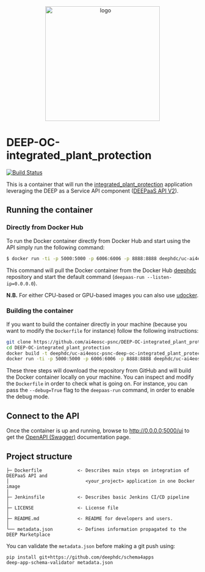 <div align="center">
<img src="https://marketplace.deep-hybrid-datacloud.eu/images/logo-deep.png" alt="logo" width="300"/>
</div>

# DEEP-OC-integrated_plant_protection
[![Build Status](https://jenkins.indigo-datacloud.eu/buildStatus/icon?job=Pipeline-as-code/DEEP-OC-org/UC-ai4eosc-psnc-DEEP-OC-integrated_plant_protection/master)](https://jenkins.indigo-datacloud.eu/job/Pipeline-as-code/job/DEEP-OC-org/job/UC-ai4eosc-psnc-DEEP-OC-integrated_plant_protection/job/master)

This is a container that will run the [integrated_plant_protection](https://github.com/ai4eosc-psnc/integrated_plant_protection) application leveraging the DEEP as a Service API component ([DEEPaaS API V2](https://github.com/indigo-dc/DEEPaaS)).

    
## Running the container

### Directly from Docker Hub

To run the Docker container directly from Docker Hub and start using the API simply run the following command:

```bash
$ docker run -ti -p 5000:5000 -p 6006:6006 -p 8888:8888 deephdc/uc-ai4eosc-psnc-deep-oc-integrated_plant_protection
```

This command will pull the Docker container from the Docker Hub [deephdc](https://hub.docker.com/u/deephdc/) repository and start the default command (`deepaas-run --listen-ip=0.0.0.0`).

**N.B.** For either CPU-based or GPU-based images you can also use [udocker](https://github.com/indigo-dc/udocker).

### Building the container

If you want to build the container directly in your machine (because you want to modify the `Dockerfile` for instance) follow the following instructions:
```bash
git clone https://github.com/ai4eosc-psnc/DEEP-OC-integrated_plant_protection
cd DEEP-OC-integrated_plant_protection
docker build -t deephdc/uc-ai4eosc-psnc-deep-oc-integrated_plant_protection .
docker run -ti -p 5000:5000 -p 6006:6006 -p 8888:8888 deephdc/uc-ai4eosc-psnc-deep-oc-integrated_plant_protection
```

These three steps will download the repository from GitHub and will build the Docker container locally on your machine. You can inspect and modify the `Dockerfile` in order to check what is going on. For instance, you can pass the `--debug=True` flag to the `deepaas-run` command, in order to enable the debug mode.


## Connect to the API

Once the container is up and running, browse to http://0.0.0.0:5000/ui to get the [OpenAPI (Swagger)](https://www.openapis.org/) documentation page.


## Project structure
```
├─ Dockerfile             <- Describes main steps on integration of DEEPaaS API and
│                            <your_project> application in one Docker image
│
├─ Jenkinsfile            <- Describes basic Jenkins CI/CD pipeline
│
├─ LICENSE                <- License file
│
├─ README.md              <- README for developers and users.
│
└── metadata.json         <- Defines information propagated to the DEEP Marketplace
```

You can validate the `metadata.json` before making a git push using:
```shell
pip install git+https://github.com/deephdc/schema4apps
deep-app-schema-validator metadata.json
```
